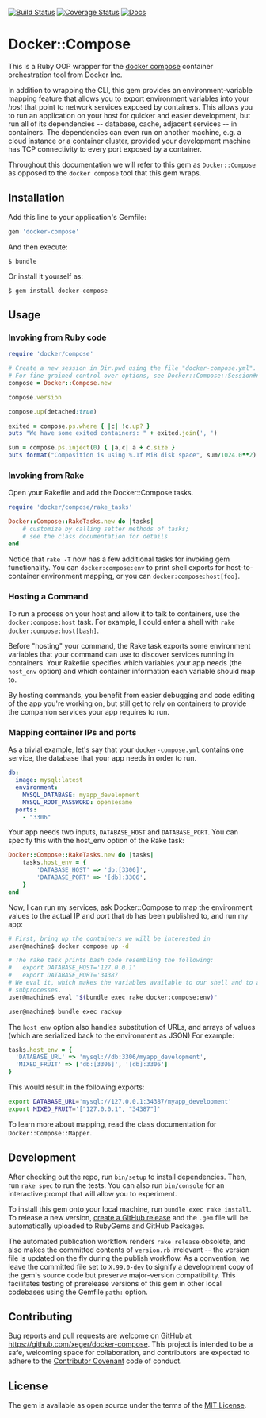 [![Build Status](https://travis-ci.org/xeger/docker-compose.svg)](https://travis-ci.org/xeger/docker-compose) [![Coverage Status](https://coveralls.io/repos/github/xeger/docker-compose/badge.svg?branch=coveralls)](https://coveralls.io/github/xeger/docker-compose?branch=coveralls) [![Docs](https://img.shields.io/badge/docs-rubydoc-blue.svg)](http://www.rubydoc.info/gems/docker-compose)

# Docker::Compose

This is a Ruby OOP wrapper for the [docker compose](https://github.com/docker/compose)
container orchestration tool from Docker Inc.

In addition to wrapping the CLI, this gem provides an environment-variable mapping
feature that allows you to export environment variables into your _host_ that point
to network services exposed by containers. This allows you to run an application on
your host for quicker and easier development, but run all of its dependencies --
database, cache, adjacent services -- in containers. The dependencies can even run
on another machine, e.g. a cloud instance or a container cluster, provided your
development machine has TCP connectivity to every port exposed by a container.

Throughout this documentation we will refer to this gem as `Docker::Compose`
as opposed to the `docker compose` tool that this gem wraps.

## Installation

Add this line to your application's Gemfile:

```ruby
gem 'docker-compose'
```

And then execute:

    $ bundle

Or install it yourself as:

    $ gem install docker-compose

## Usage

### Invoking from Ruby code

```ruby
require 'docker/compose'

# Create a new session in Dir.pwd using the file "docker-compose.yml".
# For fine-grained control over options, see Docker::Compose::Session#new
compose = Docker::Compose.new

compose.version

compose.up(detached:true)

exited = compose.ps.where { |c| !c.up? }
puts "We have some exited containers: " + exited.join(', ')

sum = compose.ps.inject(0) { |a,c| a + c.size }
puts format("Composition is using %.1f MiB disk space", sum/1024.0**2)
```

### Invoking from Rake

Open your Rakefile and add the Docker::Compose tasks.

```ruby
require 'docker/compose/rake_tasks'

Docker::Compose::RakeTasks.new do |tasks|
    # customize by calling setter methods of tasks;
    # see the class documentation for details
end

```

Notice that `rake -T` now has a few additional tasks for invoking gem
functionality. You can `docker:compose:env` to print shell exports for
host-to-container environment mapping, or you can `docker:compose:host[foo]`.

### Hosting a Command

To run a process on your host and allow it to talk to containers, use
the `docker:compose:host` task. For example, I could enter a shell
with `rake docker:compose:host[bash]`.

Before "hosting" your command, the Rake task exports some environment
variables that your command can use to discover services running in
containers. Your Rakefile specifies which variables your app needs
(the `host_env` option) and which container information each variable should
map to.

By hosting commands, you benefit from easier debugging and code editing of
the app you're working on, but still get to rely on containers to provide
the companion services your app requires to run.

### Mapping container IPs and ports

As a trivial example, let's say that your `docker-compose.yml` contains one
service, the database that your app needs in order to run.

```yaml
db:
  image: mysql:latest
  environment:
    MYSQL_DATABASE: myapp_development
    MYSQL_ROOT_PASSWORD: opensesame
  ports:
    - "3306"
```

Your app needs two inputs, `DATABASE_HOST` and `DATABASE_PORT`. You can specify
this with the host_env option of the Rake task:

```ruby
Docker::Compose::RakeTasks.new do |tasks|
    tasks.host_env = {
        'DATABASE_HOST' => 'db:[3306]',
        'DATABASE_PORT' => '[db]:3306',
    }
end
```

Now, I can run my services, ask Docker::Compose to map the environment values
to the actual IP and port that `db` has been published to, and run my app:

```bash
# First, bring up the containers we will be interested in
user@machine$ docker compose up -d

# The rake task prints bash code resembling the following:
#   export DATABASE_HOST='127.0.0.1'
#   export DATABASE_PORT='34387'
# We eval it, which makes the variables available to our shell and to all
# subprocesses.
user@machine$ eval "$(bundle exec rake docker:compose:env)"

user@machine$ bundle exec rackup
```

The `host_env` option also handles substitution of URLs, and arrays of values
(which are serialized back to the environment as JSON)
For example:

```ruby
tasks.host_env = {
  'DATABASE_URL' => 'mysql://db:3306/myapp_development',
  'MIXED_FRUIT' => ['db:[3306]', '[db]:3306']
}
```

This would result in the following exports:

```bash
export DATABASE_URL='mysql://127.0.0.1:34387/myapp_development'
export MIXED_FRUIT='["127.0.0.1", "34387"]'
```

To learn more about mapping, read the class documentation for
`Docker::Compose::Mapper`.

## Development

After checking out the repo, run `bin/setup` to install dependencies. Then, run `rake spec` to run the tests. You can also run `bin/console` for an interactive prompt that will allow you to experiment.

To install this gem onto your local machine, run `bundle exec rake install`. To release a new version, [create a GitHub release](https://github.com/xeger/docker-compose/releases/new) and the `.gem` file will be automatically uploaded to RubyGems and GitHub Packages.

The automated publication workflow renders `rake release` obsolete, and also makes the committed contents of `version.rb` irrelevant -- the version file is updated on the fly during the publish workflow. As a convention, we leave the committed file set to `X.99.0-dev` to signify a development copy of the gem's source code but preserve major-version compatibility. This facilitates testing of prerelease versions of this gem in other local codebases using the Gemfile `path:` option.

## Contributing

Bug reports and pull requests are welcome on GitHub at https://github.com/xeger/docker-compose. This project is intended to be a safe, welcoming space for collaboration, and contributors are expected to adhere to the [Contributor Covenant](contributor-covenant.org) code of conduct.

## License

The gem is available as open source under the terms of the [MIT License](http://opensource.org/licenses/MIT).
